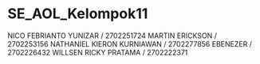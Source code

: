 # SE_AOL_Kelompok11

NICO FEBRIANTO YUNIZAR / 2702251724
MARTIN ERICKSON / 2702253156
NATHANIEL KIERON KURNIAWAN / 2702277856
EBENEZER / 2702226432
WILLSEN RICKY PRATAMA / 2702222371
